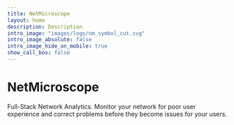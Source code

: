 ```yaml
---
title: NetMicroscope
layout: home
description: Description
intro_image: "images/logo/nm_symbol_cut.svg"
intro_image_absolute: false
intro_image_hide_on_mobile: true
show_call_box: false
---
```


# NetMicroscope

Full-Stack Network Analytics. Monitor your network for poor user experience and correct problems before they become issues for your users.
